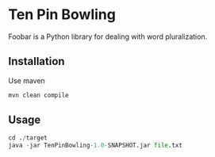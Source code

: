 # Ten Pin Bowling

Foobar is a Python library for dealing with word pluralization.

## Installation

Use maven

```bash
mvn clean compile
```

## Usage

```python
cd ./target
java -jar TenPinBowling-1.0-SNAPSHOT.jar file.txt
